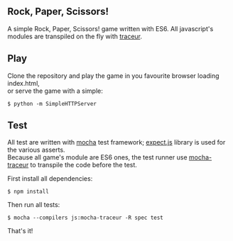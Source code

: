 ## Rock, Paper, Scissors!

A simple Rock, Paper, Scissors! game written with ES6.
All javascript's modules are transpiled on the fly with [traceur](https://github.com/google/traceur-compiler).

## Play

Clone the repository and play the game in you favourite browser loading index.html,  
or serve the game with a simple:

    $ python -m SimpleHTTPServer

## Test

All test are written with [mocha](https://github.com/mochajs/mocha) test framework; [expect.js](https://github.com/LearnBoost/expect.js/) library is used for the various asserts.  
Because all game's module are ES6 ones, the test runner use [mocha-traceur](https://www.npmjs.org/package/mocha-traceur) to transpile the code before the test.

First install all dependencies:

	$ npm install

Then run all tests: 

	$ mocha --compilers js:mocha-traceur -R spec test 

That's it!